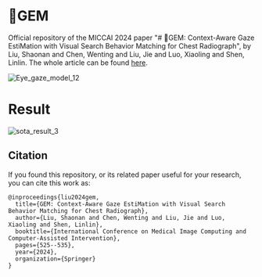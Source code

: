# :gem:GEM
Official repository of the MICCAI 2024 paper "# :gem:GEM: Context-Aware Gaze EstiMation with Visual Search Behavior Matching for Chest Radiograph", by Liu, Shaonan and Chen, Wenting and Liu, Jie and Luo, Xiaoling and Shen, Linlin. The whole article can be found [here](https://link.springer.com/chapter/10.1007/978-3-031-72378-0_49).

![Eye_gaze_model_12](https://github.com/user-attachments/assets/0b82531c-2b97-446f-86bd-5798cd7d0d7b)


# Result

![sota_result_3](https://github.com/user-attachments/assets/a4629129-3246-4b28-9b88-596eaaaccf4b)

## Citation

If you found this repository, or its related paper useful for your research, you can cite this work as:

```
@inproceedings{liu2024gem,
  title={GEM: Context-Aware Gaze EstiMation with Visual Search Behavior Matching for Chest Radiograph},
  author={Liu, Shaonan and Chen, Wenting and Liu, Jie and Luo, Xiaoling and Shen, Linlin},
  booktitle={International Conference on Medical Image Computing and Computer-Assisted Intervention},
  pages={525--535},
  year={2024},
  organization={Springer}
}
```
